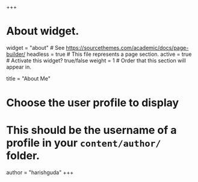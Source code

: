+++
# About widget.
widget = "about"  # See https://sourcethemes.com/academic/docs/page-builder/
headless = true  # This file represents a page section.
active = true  # Activate this widget? true/false
weight = 1  # Order that this section will appear in.

title = "About Me"

# Choose the user profile to display
# This should be the username of a profile in your `content/author/` folder.
author = "harishguda"
+++
